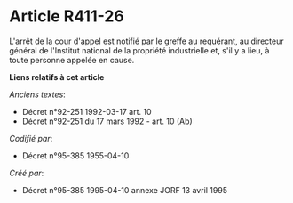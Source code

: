 # Article R411-26

L'arrêt de la cour d'appel est notifié par le greffe au requérant, au directeur général de l'Institut national de la
propriété industrielle et, s'il y a lieu, à toute personne appelée en cause.

**Liens relatifs à cet article**

_Anciens textes_:

  - Décret n°92-251 1992-03-17 art. 10
  - Décret n°92-251 du 17 mars 1992 - art. 10 (Ab)

_Codifié par_:

  - Décret n°95-385 1955-04-10

_Créé par_:

  - Décret n°95-385 1995-04-10 annexe JORF 13 avril 1995
